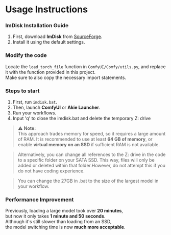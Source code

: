 # Usage Instructions
### ImDisk Installation Guide

1. First, download **ImDisk** from [SourceForge](https://sourceforge.net/projects/imdisk-toolkit/).  
2. Install it using the default settings.

### Modify the code

Locate the `load_torch_file` function in `ComfyUI/Comfy/utils.py`, and replace it with the function provided in this project.  
Make sure to also copy the necessary import statements.

### Steps to start

1. First, run `imdisk.bat`.  
2. Then, launch **ComfyUI** or **Akie Launcher**.
3. Run your workflows.
4. Input 'q' to close the imdisk.bat and delete the temporary Z: drive
   
> ⚠️ **Note:**  
> This approach trades memory for speed, so it requires a large amount of RAM. It is recommended to use at least **64 GB of memory**, or enable **virtual memory on an SSD** if sufficient RAM is not available.
  
> Alternatively, you can change all references to the Z: drive in the code to a specific folder on your SATA SSD. This way, files will only be added or deleted within that folder.However, do not attempt this if you do not have coding experience.
 
> You can change the 27GB in .bat to the size of the largest model in your workflow.
### Performance Improvement

Previously, loading a large model took over **20 minutes**,  
but now it only takes **1 minute and 50 seconds**.  
Although it's still slower than loading from an SSD,  
the model switching time is now **much more acceptable**.

